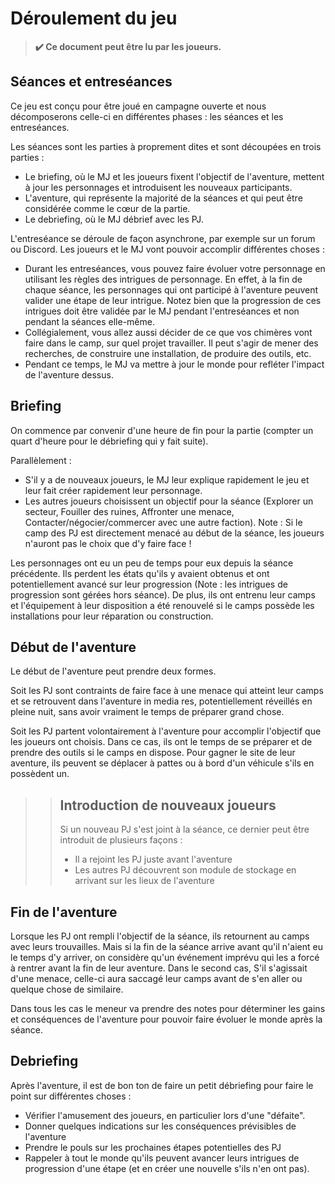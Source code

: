 # Déroulement du jeu

> **✔️ Ce document peut être lu par les joueurs.**

## Séances et entreséances

Ce jeu est conçu pour être joué en campagne ouverte et nous décomposerons celle-ci en différentes phases : les séances et les entreséances.

Les séances sont les parties à proprement dites et sont découpées en trois parties :
* Le briefing, où le MJ et les joueurs fixent l'objectif de l'aventure, mettent à jour les personnages et introduisent les nouveaux participants.
* L'aventure, qui représente la majorité de la séances et qui peut être considérée comme le cœur de la partie.
* Le debriefing, où le MJ débrief avec les PJ.

L'entreséance se déroule de façon asynchrone, par exemple sur un forum ou Discord. Les joueurs et le MJ vont pouvoir accomplir différentes choses :
* Durant les entreséances, vous pouvez faire évoluer votre personnage en utilisant les règles des intrigues de personnage. En effet, à la fin de chaque séance, les personnages qui ont participé à l'aventure peuvent valider une étape de leur intrigue. Notez bien que la progression de ces intrigues doit être validée par le MJ pendant l'entreséances et non pendant la séances elle-même.
* Collégialement, vous allez aussi décider de ce que vos chimères vont faire dans le camp, sur quel projet travailler. Il peut s'agir de mener des recherches, de construire une installation, de produire des outils, etc.
* Pendant ce temps, le MJ va mettre à jour le monde pour refléter l'impact de l'aventure dessus.

## Briefing

On commence par convenir d'une heure de fin pour la partie (compter un quart d'heure pour le débriefing qui y fait suite).

Parallèlement :
* S'il y a de nouveaux joueurs, le MJ leur explique rapidement le jeu et leur fait créer rapidement leur personnage.
* Les autres joueurs choisissent un objectif pour la séance (Explorer un secteur, Fouiller des ruines, Affronter une menace, Contacter/négocier/commercer avec une autre faction). Note : Si le camp des PJ est directement menacé au début de la séance, les joueurs n'auront pas le choix que d'y faire face !

Les personnages ont eu un peu de temps pour eux depuis la séance précédente. Ils perdent les états qu'ils y avaient obtenus et ont potentiellement avancé sur leur progression (Note : les intrigues de progression sont gérées hors séance). De plus, ils ont entrenu leur camps et l'équipement à leur disposition a été renouvelé si le camps possède les installations pour leur réparation ou construction.

## Début de l'aventure

Le début de l'aventure peut prendre deux formes.

Soit les PJ sont contraints de faire face à une menace qui atteint leur camps et se retrouvent dans l'aventure in media res, potentiellement réveillés en pleine nuit, sans avoir vraiment le temps de préparer grand chose.

Soit les PJ partent volontairement à l'aventure pour accomplir l'objectif que les joueurs ont choisis. Dans ce cas, ils ont le temps de se préparer et de prendre des outils si le camps en dispose. Pour gagner le site de leur aventure, ils peuvent se déplacer à pattes ou à bord d'un véhicule s'ils en possèdent un.

>> ## Introduction de nouveaux joueurs
>>
>> Si un nouveau PJ s'est joint à la séance, ce dernier peut être introduit de plusieurs façons :
>> * Il a rejoint les PJ juste avant l'aventure
>> * Les autres PJ découvrent son module de stockage en arrivant sur les lieux de l'aventure

## Fin de l'aventure

Lorsque les PJ ont rempli l'objectif de la séance, ils retournent au camps avec leurs trouvailles. Mais si la fin de la séance arrive avant qu'il n'aient eu le temps d'y arriver, on considère qu'un événement imprévu qui les a forcé à rentrer avant la fin de leur aventure. Dans le second cas, S'il s'agissait d'une menace, celle-ci aura saccagé leur camps avant de s'en aller ou quelque chose de similaire.

Dans tous les cas le meneur va prendre des notes pour déterminer les gains et conséquences de l'aventure pour pouvoir faire évoluer le monde après la séance.

## Debriefing

Après l'aventure, il est de bon ton de faire un petit débriefing pour faire le point sur différentes choses :
* Vérifier l'amusement des joueurs, en particulier lors d'une "défaite".
* Donner quelques indications sur les conséquences prévisibles de l'aventure
* Prendre le pouls sur les prochaines étapes potentielles des PJ
* Rappeler à tout le monde qu'ils peuvent avancer leurs intrigues de progression d'une étape (et en créer une nouvelle s'ils n'en ont pas).
